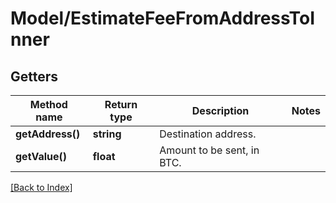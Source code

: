 # Model/EstimateFeeFromAddressToInner

## Getters

Method name | Return type | Description | Notes
------------ | ------------- | ------------- | -------------
**getAddress()** | **string** | Destination address. |
**getValue()** | **float** | Amount to be sent, in BTC. |

[[Back to Index]](../index.md)

